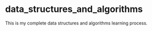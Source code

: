 # data_structures_and_algorithms
This is my complete data structures and algorithms learning process. 
